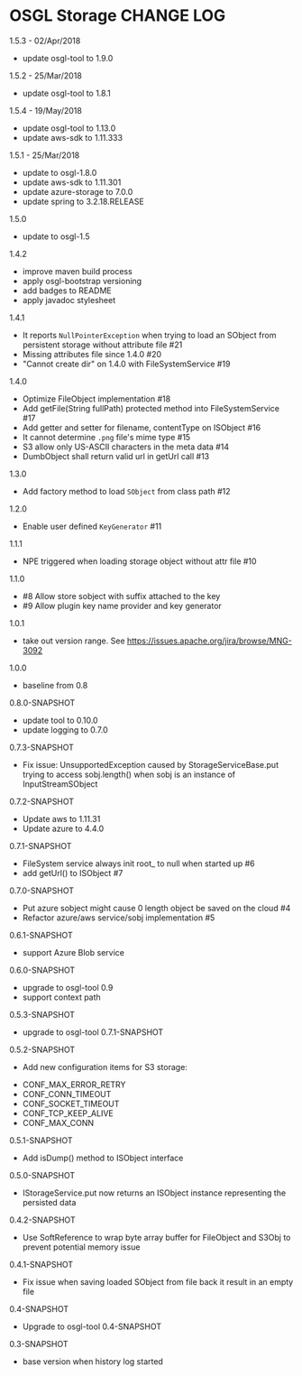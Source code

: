 # OSGL Storage CHANGE LOG 

1.5.3 - 02/Apr/2018
* update osgl-tool to 1.9.0

1.5.2 - 25/Mar/2018
* update osgl-tool to 1.8.1

1.5.4 - 19/May/2018
* update osgl-tool to 1.13.0
* update aws-sdk to 1.11.333

1.5.1 - 25/Mar/2018
* update to osgl-1.8.0
* update aws-sdk to 1.11.301
* update azure-storage to 7.0.0
* update spring to 3.2.18.RELEASE

1.5.0
* update to osgl-1.5

1.4.2
* improve maven build process
* apply osgl-bootstrap versioning
* add badges to README
* apply javadoc stylesheet


1.4.1
* It reports `NullPointerException` when trying to load an SObject from persistent storage without attribute file #21 
* Missing attributes file since 1.4.0 #20 
* "Cannot create dir" on 1.4.0 with FileSystemService #19 

1.4.0
* Optimize FileObject implementation #18 
* Add getFile(String fullPath) protected method into FileSystemService #17 
* Add getter and setter for filename, contentType on ISObject #16 
* It cannot determine `.png` file's mime type #15 
* S3 allow only US-ASCII characters in the meta data #14 
* DumbObject shall return valid url in getUrl call #13 


1.3.0
* Add factory method to load `SObject` from class path #12 

1.2.0
* Enable user defined `KeyGenerator` #11 

1.1.1
* NPE triggered when loading storage object without attr file #10 

1.1.0
* #8 Allow store sobject with suffix attached to the key
* #9 Allow plugin key name provider and key generator

1.0.1
* take out version range. See https://issues.apache.org/jira/browse/MNG-3092

1.0.0
* baseline from 0.8

0.8.0-SNAPSHOT
* update tool to 0.10.0
* update logging to 0.7.0

0.7.3-SNAPSHOT
* Fix issue: UnsupportedException caused by StorageServiceBase.put trying to access sobj.length()
             when sobj is an instance of InputStreamSObject

0.7.2-SNAPSHOT
* Update aws to 1.11.31
* Update azure to 4.4.0

0.7.1-SNAPSHOT
* FileSystem service always init root_ to null when started up #6 
* add getUrl() to ISObject #7 

0.7.0-SNAPSHOT
* Put azure sobject might cause 0 length object be saved on the cloud #4 
* Refactor azure/aws service/sobj implementation #5 

0.6.1-SNAPSHOT
* support Azure Blob service

0.6.0-SNAPSHOT
* upgrade to osgl-tool 0.9
* support context path

0.5.3-SNAPSHOT
* upgrade to osgl-tool 0.7.1-SNAPSHOT

0.5.2-SNAPSHOT
- Add new configuration items for S3 storage:
* CONF_MAX_ERROR_RETRY
* CONF_CONN_TIMEOUT
* CONF_SOCKET_TIMEOUT
* CONF_TCP_KEEP_ALIVE
* CONF_MAX_CONN

0.5.1-SNAPSHOT
- Add isDump() method to ISObject interface

0.5.0-SNAPSHOT
- IStorageService.put now returns an ISObject instance representing the persisted data

0.4.2-SNAPSHOT
- Use SoftReference to wrap byte array buffer for FileObject and S3Obj to prevent potential memory issue

0.4.1-SNAPSHOT
- Fix issue when saving loaded SObject from file back it result in an empty file

0.4-SNAPSHOT
- Upgrade to osgl-tool 0.4-SNAPSHOT

0.3-SNAPSHOT
- base version when history log started
